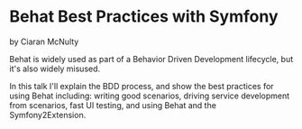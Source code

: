 # Behat Best Practices with Symfony

by Ciaran McNulty

Behat is widely used as part of a Behavior Driven Development lifecycle, but it's also widely misused.

In this talk I'll explain the BDD process, and show the best practices for using Behat including: writing good scenarios, driving service development from scenarios, fast UI testing, and using Behat and the Symfony2Extension.